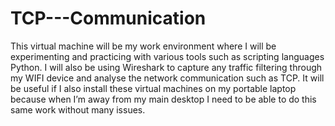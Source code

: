 # TCP---Communication
This virtual machine will be my work environment where I will be experimenting and practicing with various tools such as scripting languages Python. I will also be using Wireshark to capture any traffic filtering through my WIFI device and analyse the network communication such as TCP. It will be useful if I also install these virtual machines on my portable laptop because when I’m away from my main desktop I need to be able to do this same work without many issues. 
